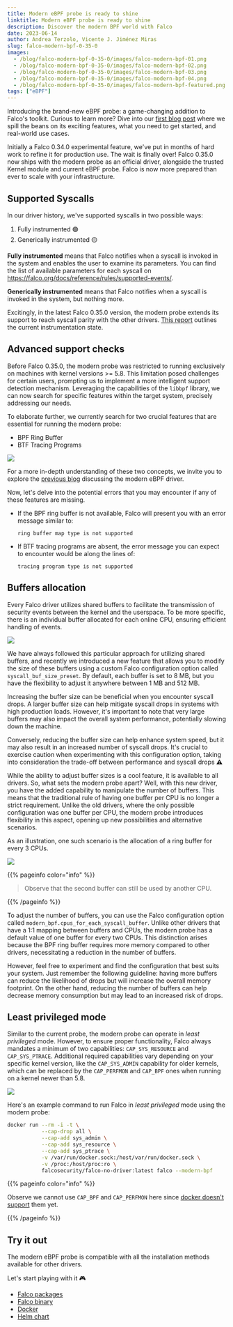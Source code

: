 ```yaml
---
title: Modern eBPF probe is ready to shine
linktitle: Modern eBPF probe is ready to shine
description: Discover the modern BPF world with Falco
date: 2023-06-14
author: Andrea Terzolo, Vicente J. Jiménez Miras
slug: falco-modern-bpf-0-35-0
images:
  - /blog/falco-modern-bpf-0-35-0/images/falco-modern-bpf-01.png
  - /blog/falco-modern-bpf-0-35-0/images/falco-modern-bpf-02.png
  - /blog/falco-modern-bpf-0-35-0/images/falco-modern-bpf-03.png
  - /blog/falco-modern-bpf-0-35-0/images/falco-modern-bpf-04.png
  - /blog/falco-modern-bpf-0-35-0/images/falco-modern-bpf-featured.png
tags: ["eBPF"]
---
```


Introducing the brand-new eBPF probe: a game-changing addition to Falco's toolkit. Curious to learn more? Dive into our [first blog post](https://falco.org/blog/falco-modern-bpf/) where we spill the beans on its exciting features, what you need to get started, and real-world use cases.

Initially a Falco 0.34.0 experimental feature, we've put in months of hard work to refine it for production use. The wait is finally over! Falco 0.35.0 now ships with the modern probe as an official driver, alongside the trusted Kernel module and current eBPF probe. Falco is now more prepared than ever to scale with your infrastructure.

## Supported Syscalls

In our driver history, we've supported syscalls in two possible ways:

1. Fully instrumented 🟢
2. Generically instrumented 🟡

**Fully instrumented** means that Falco notifies when a syscall is invoked in the system and enables the user to examine its parameters. You can find the list of available parameters for each syscall on <https://falco.org/docs/reference/rules/supported-events/>.

**Generically instrumented** means that Falco notifies when a syscall is invoked in the system, but nothing more.

Excitingly, in the latest Falco 0.35.0 version, the modern probe extends its support to reach syscall parity with the other drivers. [This report](https://github.com/falcosecurity/libs/blob/master/driver/report.md) outlines the current instrumentation state.

## Advanced support checks

Before Falco 0.35.0, the modern probe was restricted to running exclusively on machines with kernel versions >= 5.8. This limitation posed challenges for certain users, prompting us to implement a more intelligent support detection mechanism. Leveraging the capabilities of the `libbpf` library, we can now search for specific features within the target system, precisely addressing our needs.

To elaborate further, we currently search for two crucial features that are essential for running the modern probe:

- BPF Ring Buffer
- BTF Tracing Programs

![](/blog/falco-modern-bpf-0-35-0/images/falco-modern-bpf-01.png)

For a more in-depth understanding of these two concepts, we invite you to explore the [previous blog](https://falco.org/blog/falco-modern-bpf/#what-s-new) discussing the modern eBPF driver.

Now, let's delve into the potential errors that you may encounter if any of these features are missing.

- If the BPF ring buffer is not available, Falco will present you with an error message similar to:

    ```plain
    ring buffer map type is not supported
    ```

- If BTF tracing programs are absent, the error message you can expect to encounter would be along the lines of:

    ```plain
    tracing program type is not supported
    ```

## Buffers allocation

Every Falco driver utilizes shared buffers to facilitate the transmission of security events between the kernel and the userspace. To be more specific, there is an individual buffer allocated for each online CPU, ensuring efficient handling of events.

![](/blog/falco-modern-bpf-0-35-0/images/falco-modern-bpf-02.png)

We have always followed this particular approach for utilizing shared buffers, and recently we introduced a new feature that allows you to modify the size of these buffers using a custom Falco configuration option called `syscall_buf_size_preset`. By default, each buffer is set to 8 MB, but you have the flexibility to adjust it anywhere between 1 MB and 512 MB.

Increasing the buffer size can be beneficial when you encounter syscall drops. A larger buffer size can help mitigate syscall drops in systems with high production loads. However, it's important to note that very large buffers may also impact the overall system performance, potentially slowing down the machine.

Conversely, reducing the buffer size can help enhance system speed, but it may also result in an increased number of syscall drops. It's crucial to exercise caution when experimenting with this configuration option, taking into consideration the trade-off between performance and syscall drops ⚠️

While the ability to adjust buffer sizes is a cool feature, it is available to all drivers. So, what sets the modern probe apart? Well, with this new driver, you have the added capability to manipulate the number of buffers. This means that the traditional rule of having one buffer per CPU is no longer a strict requirement. Unlike the old drivers, where the only possible configuration was one buffer per CPU, the modern probe introduces flexibility in this aspect, opening up new possibilities and alternative scenarios.

As an illustration, one such scenario is the allocation of a ring buffer for every 3 CPUs.

![](/blog/falco-modern-bpf-0-35-0/images/falco-modern-bpf-03.png)

{{% pageinfo color="info" %}}

> Observe that the second buffer can still be used by another CPU.

{{% /pageinfo %}}

To adjust the number of buffers, you can use the Falco configuration option called `modern_bpf.cpus_for_each_syscall_buffer`. Unlike other drivers that have a 1:1 mapping between buffers and CPUs, the modern probe has a default value of one buffer for every two CPUs. This distinction arises because the BPF ring buffer requires more memory compared to other drivers, necessitating a reduction in the number of buffers.

However, feel free to experiment and find the configuration that best suits your system. Just remember the following guideline: having more buffers can reduce the likelihood of drops but will increase the overall memory footprint. On the other hand, reducing the number of buffers can help decrease memory consumption but may lead to an increased risk of drops.

## Least privileged mode

Similar to the current probe, the modern probe can operate in _least privileged_ mode. However, to ensure proper functionality, Falco always mandates a minimum of two capabilities: `CAP_SYS_RESOURCE` and `CAP_SYS_PTRACE`. Additional required capabilities vary depending on your specific kernel version, like the `CAP_SYS_ADMIN` capability for older kernels, which can be replaced by the `CAP_PERFMON` and `CAP_BPF` ones when running on a kernel newer than 5.8.

![](/blog/falco-modern-bpf-0-35-0/images/falco-modern-bpf-04.png)

Here's an example command to run Falco in _least privileged_ mode using the modern probe:

```bash
docker run --rm -i -t \
           --cap-drop all \
           --cap-add sys_admin \
           --cap-add sys_resource \
           --cap-add sys_ptrace \
           -v /var/run/docker.sock:/host/var/run/docker.sock \
           -v /proc:/host/proc:ro \
           falcosecurity/falco-no-driver:latest falco --modern-bpf
```

{{% pageinfo color="info" %}}

Observe we cannot use `CAP_BPF` and `CAP_PERFMON` here since [docker doesn't support](https://github.com/moby/moby/pull/41563) them yet.

{{% /pageinfo %}}

## Try it out

The modern eBPF probe is compatible with all the installation methods available for other drivers.

Let's start playing with it 🎮

- [Falco packages](/docs/getting-started/installation/#installation-with-dialog)
- [Falco binary](/docs/getting-started/running/#falco-binary)
- [Docker](/docs/getting-started/running/#modern-ebpf)
- [Helm chart](https://github.com/falcosecurity/charts/blob/master/falco/README.md#daemonset)
